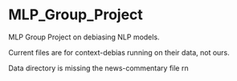 # MLP_Group_Project
MLP Group Project on debiasing NLP models.

Current files are for context-debias running on their data, not ours.

Data directory is missing the news-commentary file rn
